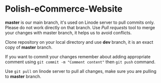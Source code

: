 # Polish-eCommerce-Website

**master** is our main branch, it's used on Linode server to pull commits only. Please do not work directly on that branch. Use *Pull requests* tool to merge your changes with master branch, it helps us to avoid conflicts.

Clone repository on your local directory and use **dev** branch, it is an exact copy of **master** branch. 

If you want to commit your changes remember about adding appropriate comment using `git commit -m "Comment content"` then `git push` command.

Use `git pull` on linode server to pull all changes, make sure you are pulling to **master** branch.
